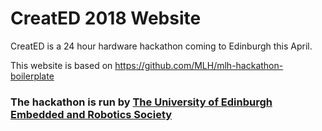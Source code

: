 # CreatED 2018 Website
CreatED is a 24 hour hardware hackathon coming to Edinburgh this April.

This website is based on https://github.com/MLH/mlh-hackathon-boilerplate

### The hackathon is run by [The University of Edinburgh Embedded and Robotics Society](http://ears-edi.com/ "EaRS website")
